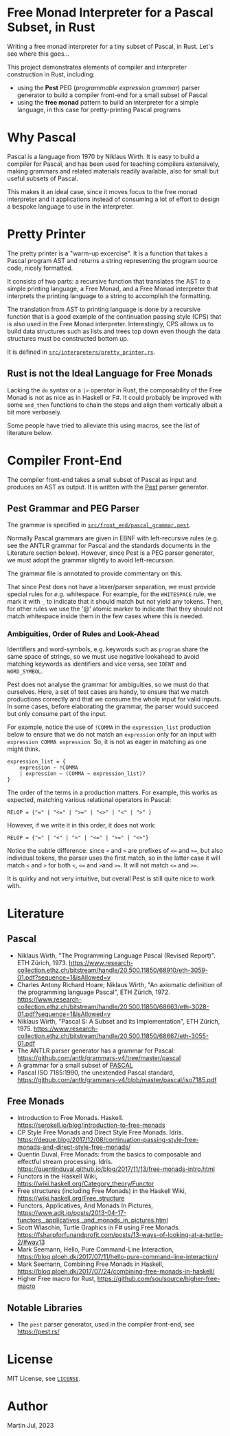 # Free Monad Interpreter for a Pascal Subset, in Rust

Writing a free monad interpreter for a tiny subset of Pascal, in Rust.
Let's see where this goes...

This project demonstrates elements of compiler and interpreter construction in Rust, including:

- using the **Pest** PEG (*programmable expression grammar*) parser generator to build a compiler front-end for a small subset
  of Pascal
- using the **free monad** pattern to build an interpreter for a simple language, in this case for pretty-printing Pascal
  programs


# Why Pascal

Pascal is a language from 1970 by Niklaus Wirth.
It is easy to build a compiler for Pascal, and has been used for teaching compilers extensively,
making grammars and related materials readily available, also for small but useful subsets of Pascal.

This makes it an ideal case, since it moves focus to the free monad interpreter and it applications
instead of consuming a lot of effort to design a bespoke language to use in the interpreter.

# Pretty Printer

The pretty printer is a "warm-up excercise". It is a function that takes a Pascal program AST and returns a string
representing the program source code, nicely formatted.

It consists of two parts: a recursive function that translates the AST to a simple printing language, a Free Monad, and
a Free Monad interpreter that interprets the printing language to a string to accomplish the formatting.

The translation from AST to printing language is done by a recursive function that is a good example of the continuation
passing style (CPS) that is also used in the Free Monad interpreter. Interestingly, CPS allows us to build data
structures such as lists and trees top down even though the data structures must be constructed bottom up.

It is defined in [`src/interpreters/pretty_printer.rs`](src/intepreters/pretty_printer.rs).

## Rust is not the Ideal Language for Free Monads
Lacking the `do` syntax or a `|>` operator in Rust, the composability of the Free Monad is not as nice as in Haskell or F#.
It could probably be improved with some `and_then` functions to chain the steps and align them vertically albeit 
a bit more verbosely.

Some people have tried to alleviate this using macros, see the list of literature below.

# Compiler Front-End

The compiler front-end takes a small subset of Pascal as input and produces an AST as output.
It is written with the [Pest](http://pest.rs) parser generator.

## Pest Grammar and PEG Parser

The grammar is specified in [`src/front_end/pascal_grammar.pest`](src/front_end/pascal_grammar.pest).

Normally Pascal grammars are given in EBNF with left-recursive rules (e.g. see the ANTLR grammar for Pascal and
the standards documents in the Literature section below). However, since Pest is a PEG parser generator,
we must adopt the grammar slightly to avoid left-recursion.

The grammar file is annotated to provide commentary on this.

That since Pest does not have a lexer/parser separation, we must provide special rules for *e.g.* whitespace.
For example, for the `WHITESPACE` rule, we mark it with `_` to indicate that it should match but not yield any tokens.
Then, for other rules we use the '@' atomic marker to indicate that they should not match whitespace inside them
in the few cases where this is needed.

### Ambiguities, Order of Rules and Look-Ahead

Identifiers and word-symbols, e.g. keywords such as `program` share the same space of strings, so we must use
negative lookahead to avoid matching keywords as identifiers and vice versa, see `IDENT` and `WORD_SYMBOL`.

Pest does not analyse the grammar for ambiguities, so we must do that ourselves. Here, a set of test cases
are handy, to ensure that we match productions correctly and that we consume the whole input for valid inputs.
In some cases, before elaborating the grammar, the parser would succeed but only consume part of the input.

For example, notice the use of `!COMMA` in the `expression_list` production below to ensure that we do not
match an `expression` only for an input with `expression COMMA expression`. So, it is not as eager in matching
as one might think.

```
expression_list = {
    expression ~ !COMMA
    | expression ~ (COMMA ~ expression_list)?
}
```

The order of the terms in a production matters.
For example, this works as expected, matching various relational operators in Pascal:

```
RELOP = {"=" | "<=" | ">=" | "<>" | "<" | ">" }
```

However, if we write it in this order, it does not work:

```
RELOP = {"=" | "<" | ">" | "<=" | ">=" | "<>"}
```

Notice the subtle difference: since `<` and `>` are prefixes of `<=` and `>=`,
but also individual tokens, the parser uses the first match, so in the latter case
it will match `<` and `>` for both `<`, `<=` and `>`and `>=`. It will not match `<=` and `>=`.

It is quirky and not very intuitive, but overall Pest is still quite nice to work with.

# Literature

## Pascal

- Niklaus Wirth, "The Programming Language Pascal (Revised Report)". ETH Zürich,
    1973. https://www.research-collection.ethz.ch/bitstream/handle/20.500.11850/68910/eth-3059-01.pdf?sequence=1&isAllowed=y
- Charles Antony Richard Hoare; Niklaus Wirth, "An axiomatic definition of the programming language Pascal", ETH Zürich,
    1972. https://www.research-collection.ethz.ch/bitstream/handle/20.500.11850/68663/eth-3028-01.pdf?sequence=1&isAllowed=y
- Niklaus Wirth, "Pascal S: A Subset and its Implementation", ETH Zürich,
    1975. https://www.research-collection.ethz.ch/bitstream/handle/20.500.11850/68667/eth-3055-01.pdf
- The ANTLR parser generator has a grammar for Pascal: https://github.com/antlr/grammars-v4/tree/master/pascal
- A grammar for a small subset of [PASCAL](https://www2.seas.gwu.edu/~hchoi/teaching/cs160d/pascal.pdf)
- Pascal ISO 7185:1990, the unextended Pascal
  standard, https://github.com/antlr/grammars-v4/blob/master/pascal/iso7185.pdf

## Free Monads

- Introduction to Free Monads. Haskell. https://serokell.io/blog/introduction-to-free-monads
- CP Style Free Monads and Direct Style Free Monads.
  Idris. https://deque.blog/2017/12/08/continuation-passing-style-free-monads-and-direct-style-free-monads/
- Quentin Duval, Free Monads: from the basics to composable and effectful stream processing.
  Idris. https://quentinduval.github.io/blog/2017/11/13/free-monads-intro.html
- Functors in the Haskell Wiki, https://wiki.haskell.org/Category_theory/Functor
- Free structures (including Free Monads) in the Haskell Wiki, https://wiki.haskell.org/Free_structure
- Functors, Applicatives, And Monads In Pictures, https://www.adit.io/posts/2013-04-17-functors,_applicatives,_and_monads_in_pictures.html
- Scott Wlaschin,  Turtle Graphics in F# using Free Monads. https://fsharpforfunandprofit.com/posts/13-ways-of-looking-at-a-turtle-2/#way13
- Mark Seemann, Hello, Pure Command-Line Interaction, https://blog.ploeh.dk/2017/07/11/hello-pure-command-line-interaction/
- Mark Seemann, Combining Free Monads in Haskell, https://blog.ploeh.dk/2017/07/24/combining-free-monads-in-haskell/
- Higher Free macro for Rust, https://github.com/soulsource/higher-free-macro

## Notable Libraries

- The `pest` parser generator, used in the compiler front-end, see https://pest.rs/

# License

MIT License, see [`LICENSE`](LICENSE).

# Author

Martin Jul, 2023